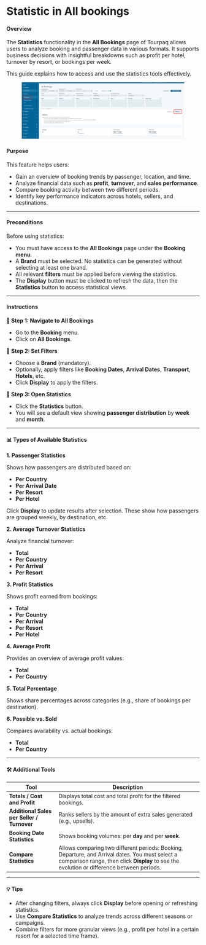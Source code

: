 # Statistic in All bookings

#### **Overview**

The **Statistics** functionality in the **All Bookings** page of Tourpaq allows users to analyze booking and passenger data in various formats. It supports business decisions with insightful breakdowns such as profit per hotel, turnover by resort, or bookings per week.

This guide explains how to access and use the statistics tools effectively.

<figure><img src="../../.gitbook/assets/image (13) (1) (1) (1) (1) (1) (1) (1) (1) (1) (1) (1) (1) (1) (1) (1) (1) (1) (1).png" alt=""><figcaption></figcaption></figure>

#### **Purpose**

This feature helps users:

* Gain an overview of booking trends by passenger, location, and time.
* Analyze financial data such as **profit**, **turnover**, and **sales performance**.
* Compare booking activity between two different periods.
* Identify key performance indicators across hotels, sellers, and destinations.

***

#### **Preconditions**

Before using statistics:

* You must have access to the **All Bookings** page under the **Booking menu**.
* A **Brand** must be selected. No statistics can be generated without selecting at least one brand.
* All relevant **filters** must be applied before viewing the statistics.
* The **Display** button must be clicked to refresh the data, then the **Statistics** button to access statistical views.

***

#### **Instructions**

**🔹 Step 1: Navigate to All Bookings**

* Go to the **Booking** menu.
* Click on **All Bookings**.

**🔹 Step 2: Set Filters**

* Choose a **Brand** (mandatory).
* Optionally, apply filters like **Booking Dates**, **Arrival Dates**, **Transport**, **Hotels**, etc.
* Click **Display** to apply the filters.

**🔹 Step 3: Open Statistics**

* Click the **Statistics** button.
* You will see a default view showing **passenger distribution** by **week** and **month**.

***

#### 📊 **Types of Available Statistics**

**1. Passenger Statistics**

Shows how passengers are distributed based on:

* **Per Country**
* **Per Arrival Date**
* **Per Resort**
* **Per Hotel**

Click **Display** to update results after selection. These show how passengers are grouped weekly, by destination, etc.

**2. Average Turnover Statistics**

Analyze financial turnover:

* **Total**
* **Per Country**
* **Per Arrival**
* **Per Resort**

**3. Profit Statistics**

Shows profit earned from bookings:

* **Total**
* **Per Country**
* **Per Arrival**
* **Per Resort**
* **Per Hotel**

**4. Average Profit**

Provides an overview of average profit values:

* **Total**
* **Per Country**

**5. Total Percentage**

Shows share percentages across categories (e.g., share of bookings per destination).

**6. Possible vs. Sold**

Compares availability vs. actual bookings:

* **Total**
* **Per Country**

***

#### 🛠️ **Additional Tools**

| Tool                                       | Description                                                                                                                                                                                   |
| ------------------------------------------ | --------------------------------------------------------------------------------------------------------------------------------------------------------------------------------------------- |
| **Totals / Cost and Profit**               | Displays total cost and total profit for the filtered bookings.                                                                                                                               |
| **Additional Sales per Seller / Turnover** | Ranks sellers by the amount of extra sales generated (e.g., upsells).                                                                                                                         |
| **Booking Date Statistics**                | Shows booking volumes: per **day** and per **week**.                                                                                                                                          |
| **Compare Statistics**                     | Allows comparing two different periods: Booking, Departure, and Arrival dates. You must select a comparison range, then click **Display** to see the evolution or difference between periods. |

***

#### 💡 Tips

* After changing filters, always click **Display** before opening or refreshing statistics.
* Use **Compare Statistics** to analyze trends across different seasons or campaigns.
* Combine filters for more granular views (e.g., profit per hotel in a certain resort for a selected time frame).

